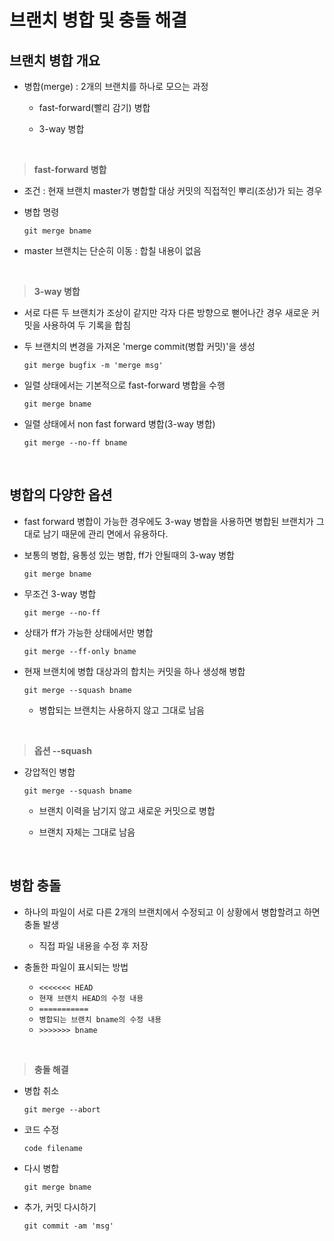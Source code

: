 # 브랜치 병합 및 충돌 해결

## 브랜치 병합 개요

- 병합(merge) : 2개의 브랜치를 하나로 모으는 과정

  - fast-forward(빨리 감기) 병합
 
  - 3-way 병합

<br>

>**fast-forward 병합**

- 조건 : 현재 브랜치 master가 병합할 대상 커밋의 직접적인 뿌리(조상)가 되는 경우

- 병합 명령
  ```
  git merge bname
  ```

- master 브랜치는 단순히 이동 : 합칠 내용이 없음


<br>

>**3-way 병합**

- 서로 다른 두 브랜치가 조상이 같지만 각자 다른 방향으로 뻗어나간 경우 새로운 커밋을 사용하여 두 기록을 합침

- 두 브랜치의 변경을 가져온 'merge commit(병합 커밋)'을 생성
  ```
  git merge bugfix -m 'merge msg'
  ```

- 일렬 상태에서는 기본적으로 fast-forward 병합을 수행
  ```
  git merge bname
  ```

- 일렬 상태에서 non fast forward 병합(3-way 병합)
  ```
  git merge --no-ff bname
  ```

<br>

## 병합의 다양한 옵션

- fast forward 병합이 가능한 경우에도 3-way 병합을 사용하면 병합된 브랜치가 그대로 남기 때문에 관리 면에서 유용하다.

- 보통의 병합, 융통성 있는 병합, ff가 안될때의 3-way 병합
  ```
  git merge bname
  ```

- 무조건 3-way 병합
  ```
  git merge --no-ff
  ```

- 상태가 ff가 가능한 상태에서만 병합
  ```
  git merge --ff-only bname
  ```
  
- 현재 브랜치에 병합 대상과의 합치는 커밋을 하나 생성해 병합
  ```
  git merge --squash bname
  ```
  - 병합되는 브랜치는 사용하지 않고 그대로 남음


<br>

>**옵션 --squash**

- 강압적인 병합
  ```
  git merge --squash bname
  ```
  - 브랜치 이력을 남기지 않고 새로운 커밋으로 병합
 
  - 브랜치 자체는 그대로 남음


<br>

## 병합 충돌

- 하나의 파일이 서로 다른 2개의 브랜치에서 수정되고 이 상황에서 병합할려고 하면 충돌 발생

  - 직접 파일 내용을 수정 후 저장


- 충돌한 파일이 표시되는 방법

  - `<<<<<<< HEAD`
  - `현재 브랜치 HEAD의 수정 내용`
  - `===========`
  - `병합되는 브랜치 bname의 수정 내용`
  - `>>>>>>> bname`

<br>

>**충돌 해결**

- 병합 취소
  ```
  git merge --abort
  ```

- 코드 수정
  ```
  code filename
  ```


- 다시 병합
  ```
  git merge bname
  ```

- 추가, 커밋 다시하기
  ```
  git commit -am 'msg'
  ```





























